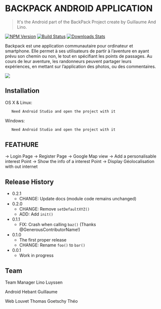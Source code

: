 # BACKPACK ANDROID APPLICATION
> It's the Android part of the BackPack Project create by Guillaume And Lino.

[![NPM Version][npm-image]][npm-url]
[![Build Status][travis-image]][travis-url]
[![Downloads Stats][npm-downloads]][npm-url]

Backpack est une application communautaire pour ordinateur et smartphone. Elle permet à ses utilisateurs de partir à l’aventure en ayant prévu son chemin ou non, le tout en spécifiant les points de passages. Au cours de leur aventure, les randonneurs peuvent partager leurs expériences, en mettant sur l’application des photos, ou des commentaires.

![](header.png)

## Installation

OS X & Linux:

```sh
   Need Android Studio and open the project with it
```

Windows:

```sh
   Need Android Studio and open the project with it
```

## FEATHURE  

-> Login Page
-> Register Page
-> Google Map view
-> Add a personalisable interest Point
-> Show the info of a interest Point
-> Display Géolocalisation with out internet

## Release History

* 0.2.1
    * CHANGE: Update docs (module code remains unchanged)
* 0.2.0
    * CHANGE: Remove `setDefaultXYZ()`
    * ADD: Add `init()`
* 0.1.1
    * FIX: Crash when calling `baz()` (Thanks @GenerousContributorName!)
* 0.1.0
    * The first proper release
    * CHANGE: Rename `foo()` to `bar()`
* 0.0.1
    * Work in progress

## Team

Team Manager
   Lino Luyssen

Android
   Hebant Guillaume
   
Web
   Louvet Thomas
   Goetschy Théo
   

<!-- Markdown link & img dfn's -->
[npm-image]: https://img.shields.io/npm/v/datadog-metrics.svg?style=flat-square
[npm-url]: https://npmjs.org/package/datadog-metrics
[npm-downloads]: https://img.shields.io/npm/dm/datadog-metrics.svg?style=flat-square
[travis-image]: https://img.shields.io/travis/dbader/node-datadog-metrics/master.svg?style=flat-square
[travis-url]: https://travis-ci.org/dbader/node-datadog-metrics
[wiki]: https://github.com/yourname/yourproject/wiki
